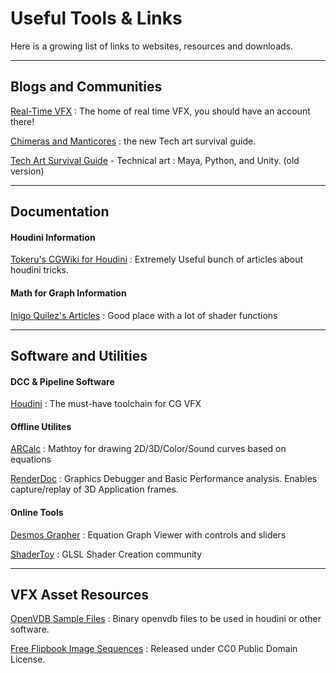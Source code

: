 # Useful Tools & Links

Here is a growing list of links to websites, resources and downloads.



------

## Blogs and Communities

[Real-Time VFX](https://realtimevfx.com/) : The home of real time VFX, you should have an account there!

[Chimeras and Manticores](http://blog.theodox.com/) : the new Tech art survival guide.

[Tech Art Survival Guide](https://techartsurvival.blogspot.fr) - Technical art : Maya, Python, and Unity. (old version)

---

## Documentation

#### Houdini Information

[Tokeru's CGWiki for Houdini](http://www.tokeru.com/cgwiki/index.php?title=Houdini) : Extremely Useful bunch of articles about houdini tricks.

#### Math for Graph Information

[Inigo Quilez's Articles](http://iquilezles.org/www/index.htm ) : Good place with a lot of shader functions



---

## Software and Utilities

#### DCC & Pipeline Software

[Houdini](https://www.sidefx.com) : The must-have toolchain for CG VFX

#### Offline Utilites

[ARCalc](http://www.pouet.net/prod.php?which=30468) : Mathtoy for drawing 2D/3D/Color/Sound curves based on equations

[RenderDoc](https://renderdoc.org/builds) : Graphics Debugger and Basic Performance analysis. Enables capture/replay of 3D Application frames.

#### Online Tools

[Desmos Grapher](https://www.desmos.com/calculator/vpxgi2xxfh) : Equation Graph Viewer with controls and sliders

[ShaderToy](https://www.shadertoy.com) : GLSL Shader Creation community



---

## VFX Asset Resources

[OpenVDB Sample Files](http://www.openvdb.org/download/) : Binary openvdb files to be used in houdini or other software.

[Free Flipbook Image Sequences](https://labs.unity.com/article/free-vfx-image-sequences-flipbooks) : Released under CC0 Public Domain License.



